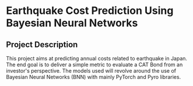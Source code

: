 # Earthquake Cost Prediction Using Bayesian Neural Networks

## Project Description

This project aims at predicting annual costs related to earthquake in Japan. The end goal is to deliver a simple metric to evaluate a CAT Bond from an investor's perspective. The models used will revolve around the use of Bayesian Neural Networks (BNN) with mainly PyTorch and Pyro libraries.
